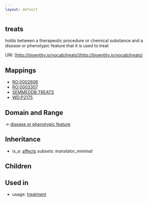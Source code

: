 ```yaml
---
layout: default
---
```


## treats


holds between a therapeutic procedure or chemical substance and a disease or phenotypic feature that it is used to treat 

URI: [http://bioentity.io/vocab/treats](http://bioentity.io/vocab/treats)
## Mappings

 * [RO:0002606](http://purl.obolibrary.org/obo/RO_0002606)
 * [RO:0003307](http://purl.obolibrary.org/obo/RO_0003307)
 * [SEMMEDDB:TREATS](http://purl.obolibrary.org/obo/SEMMEDDB_TREATS)
 * [WD:P2175](http://purl.obolibrary.org/obo/WD_P2175)

## Domain and Range

 -> [disease or phenotypic feature](DiseaseOrPhenotypicFeature.html)

## Inheritance

 *  is_a: [affects](affects.html) *subsets: translator_minimal*

## Children


## Used in

 *  usage: [treatment](Treatment.html)
